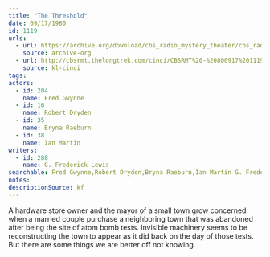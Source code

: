 ```yaml
---
title: "The Threshold"
date: 09/17/1980
id: 1119
urls: 
  - url: https://archive.org/download/cbs_radio_mystery_theater/cbs_radio_mystery_theater-1101-1150.zip/cbs_radio_mystery_theater-1101-1150%2Fcbsrmt_1119_the_threshold.mp3
    source: archive-org
  - url: http://cbsrmt.thelongtrek.com/cinci/CBSRMT%20-%20800917%201119%20The%20Threshold_cinci.mp3
    source: kl-cinci
tags: 
actors:  
  - id: 204
    name: Fred Gwynne  
  - id: 16
    name: Robert Dryden  
  - id: 35
    name: Bryna Raeburn  
  - id: 38
    name: Ian Martin
writers:  
  - id: 288
    name: G. Frederick Lewis
searchable: Fred Gwynne,Robert Dryden,Bryna Raeburn,Ian Martin G. Frederick Lewis
notes: 
descriptionSource: kf
---
```

A hardware store owner and the mayor of a small town grow concerned when a married couple purchase a neighboring town that was abandoned after being the site of atom bomb tests. Invisible machinery seems to be reconstructing the town to appear as it did back on the day of those tests. But there are some things we are better off not knowing.